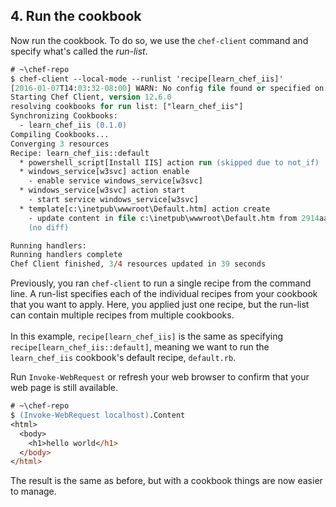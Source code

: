 ## 4. Run the cookbook

Now run the cookbook. To do so, we use the `chef-client` command and specify what's called the _run-list_.

```ps
# ~\chef-repo
$ chef-client --local-mode --runlist 'recipe[learn_chef_iis]'
[2016-01-07T14:03:32-08:00] WARN: No config file found or specified on command line, using command line options.
Starting Chef Client, version 12.6.0
resolving cookbooks for run list: ["learn_chef_iis"]
Synchronizing Cookbooks:
  - learn_chef_iis (0.1.0)
Compiling Cookbooks...
Converging 3 resources
Recipe: learn_chef_iis::default
  * powershell_script[Install IIS] action run (skipped due to not_if)
  * windows_service[w3svc] action enable
    - enable service windows_service[w3svc]
  * windows_service[w3svc] action start
    - start service windows_service[w3svc]
  * template[c:\inetpub\wwwroot\Default.htm] action create
    - update content in file c:\inetpub\wwwroot\Default.htm from 2914aa to 100c2f
    (no diff)

Running handlers:
Running handlers complete
Chef Client finished, 3/4 resources updated in 39 seconds
```

Previously, you ran `chef-client` to run a single recipe from the command line. A run-list specifies each of the individual recipes from your cookbook that you want to apply. Here, you applied just one recipe, but the run-list can contain multiple recipes from multiple cookbooks.<br><br>In this example, `recipe[learn_chef_iis]` is the same as specifying `recipe[learn_chef_iis::default]`, meaning we want to run the `learn_chef_iis` cookbook's default recipe, <code class="file-path">default.rb</code>.

Run `Invoke-WebRequest` or refresh your web browser to confirm that your web page is still available.

```ps
# ~\chef-repo
$ (Invoke-WebRequest localhost).Content
<html>
  <body>
    <h1>hello world</h1>
  </body>
</html>
```

The result is the same as before, but with a cookbook things are now easier to manage.
